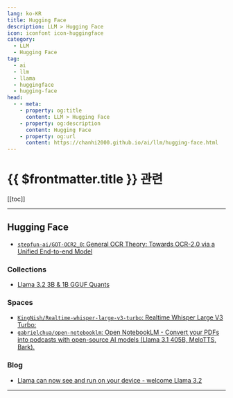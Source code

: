 ```yaml
---
lang: ko-KR
title: Hugging Face
description: LLM > Hugging Face
icon: iconfont icon-huggingface
category: 
  - LLM
  - Hugging Face
tag: 
  - ai
  - llm
  - llama
  - huggingface
  - hugging-face
head:
  - - meta:
    - property: og:title
      content: LLM > Hugging Face
    - property: og:description
      content: Hugging Face
    - property: og:url
      content: https://chanhi2000.github.io/ai/llm/hugging-face.html
---
```


# {{ $frontmatter.title }} 관련

[[toc]]

---

## <VPIcon icon="iconfont icon-huggingface"/>Hugging Face

- [`stepfun-ai/GOT-OCR2_0`: General OCR Theory: Towards OCR-2.0 via a Unified End-to-end Model](https://huggingface.co/stepfun-ai/GOT-OCR2_0)

### Collections

- [Llama 3.2 3B & 1B GGUF Quants](https://huggingface.co/collections/hugging-quants/llama-32-3b-and-1b-gguf-quants-66f43204a559009763c009a5)

<!-- END: huggingface.co/colletions -->

### Spaces

- [`KingNish/Realtime-whisper-large-v3-turbo`: Realtime Whisper Large V3 Turbo:](https://huggingface.co/spaces/KingNish/Realtime-whisper-large-v3-turbo)
- [`gabrielchua/open-notebooklm`: Open NotebookLM - Convert your PDFs into podcasts with open-source AI models (Llama 3.1 405B, MeloTTS, Bark).](https://huggingface.co/spaces/gabrielchua/open-notebooklm)

<!-- END: huggingfacce.co/spaces -->

### Blog

- [Llama can now see and run on your device - welcome Llama 3.2](https://huggingface.co/blog/llama32)

<!-- END: huggingface.co/blog -->

---

<TagLinks />